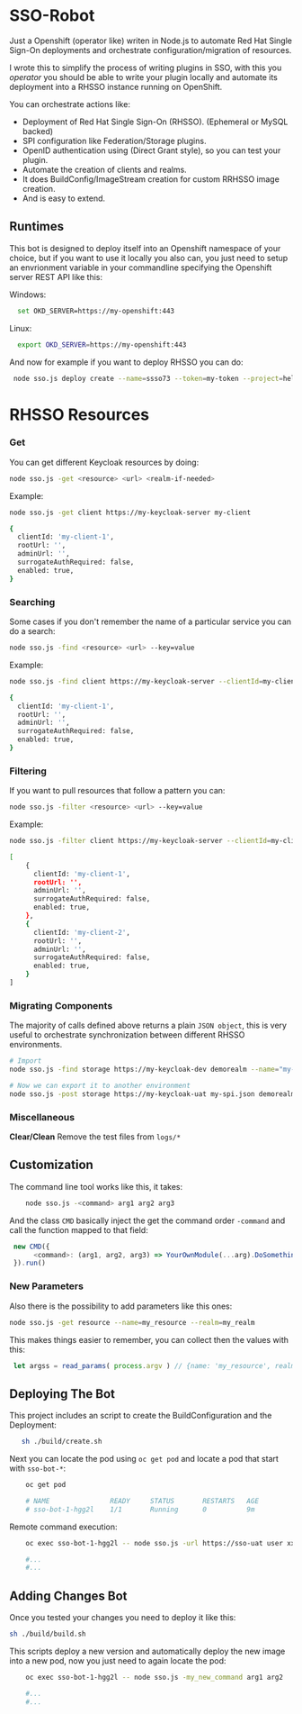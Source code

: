 # SSO-Robot

Just a Openshift (operator like) writen in Node.js to automate Red Hat Single Sign-On deployments and orchestrate configuration/migration of resources.

I wrote this to simplify the process of writing plugins in SSO, with this you *operator* you should be able to write your plugin locally and automate its deployment into a RHSSO instance running on OpenShift. 

You can orchestrate actions like: 

- Deployment of Red Hat Single Sign-On (RHSSO). (Ephemeral or MySQL backed) 
- SPI configuration like Federation/Storage plugins. 
- OpenID authentication using (Direct Grant style), so you can test your plugin. 
- Automate the creation of clients and realms. 
- It does BuildConfig/ImageStream creation for custom RRHSSO image creation. 
- And is easy to extend. 

## Runtimes 

This bot is designed to deploy itself into an Openshift namespace of your choice, but if you want to use it locally you also can, you just need to setup an envrionment variable in your commandline specifying the Openshift server REST API like this: 

Windows: 

```sh
  set OKD_SERVER=https://my-openshift:443
```

Linux: 

```sh
  export OKD_SERVER=https://my-openshift:443
```

And now for example if you want to deploy RHSSO you can do: 

```sh
 node sso.js deploy create --name=ssso73 --token=my-token --project=hello &&
```



# RHSSO Resources

### Get

You can get different Keycloak resources by doing: 

```sh
node sso.js -get <resource> <url> <realm-if-needed>
```

Example:

```sh
node sso.js -get client https://my-keycloak-server my-client

{
  clientId: 'my-client-1',
  rootUrl: '',
  adminUrl: '',
  surrogateAuthRequired: false,
  enabled: true,
}
```

### Searching

Some cases if you don't remember the name of a particular service you can do a search: 

```sh
node sso.js -find <resource> <url> --key=value
```

Example: 

```sh
node sso.js -find client https://my-keycloak-server --clientId=my-client

{
  clientId: 'my-client-1',
  rootUrl: '',
  adminUrl: '',
  surrogateAuthRequired: false,
  enabled: true,
}
```
### Filtering

If you want to pull resources that follow a pattern you can: 

```sh
node sso.js -filter <resource> <url> --key=value
```

Example: 

```sh
node sso.js -filter client https://my-keycloak-server --clientId=my-client

[
    {
      clientId: 'my-client-1',
      rootUrl: '',
      adminUrl: '',
      surrogateAuthRequired: false,
      enabled: true,
    },
    {
      clientId: 'my-client-2',
      rootUrl: '',
      adminUrl: '',
      surrogateAuthRequired: false,
      enabled: true,
    }
]

```


### Migrating Components 

The majority of calls defined above returns a plain ``JSON object``, this is very useful to orchestrate synchronization between different RHSSO environments. 

```sh 
# Import
node sso.js -find storage https://my-keycloak-dev demorealm --name="my-user-federation-spi" > my-spi.json

# Now we can export it to another environment
node sso.js -post storage https://my-keycloak-uat my-spi.json demorealm
```

### Miscellaneous

**Clear/Clean** Remove the test files from ``logs/*``


## Customization

The command line tool works like this, it takes:

```sh
    node sso.js -<command> arg1 arg2 arg3
```

And the class ```CMD``` basically inject the get the command order ``-command`` and call the function mapped to that field: 

```js
 new CMD({
      <command>: (arg1, arg2, arg3) => YourOwnModule(...arg).DoSomething()
 }).run()
```


### New Parameters 

Also there is the possibility to add parameters like this ones: 

```sh
node sso.js -get resource --name=my_resource --realm=my_realm

```

This makes things easier to remember, you can collect then the values with this: 

```js
 let argss = read_params( process.argv ) // {name: 'my_resource', realm='my_realm'}
```

## Deploying The Bot

This project includes an script to create the BuildConfiguration and the Deployment:

```sh
   sh ./build/create.sh    
```

Next you can locate the pod using ``oc get pod`` and locate a pod that start with ``sso-bot-*``: 

```sh
    oc get pod 

    # NAME               READY     STATUS       RESTARTS   AGE
    # sso-bot-1-hgg2l    1/1       Running      0          9m
```

Remote command execution: 

```sh
    oc exec sso-bot-1-hgg2l -- node sso.js -url https://sso-uat user xxyy my_realm

    #...
    #...
```


## Adding Changes Bot

Once you tested your changes you need to deploy it like this: 

```sh
sh ./build/build.sh
```

This scripts deploy a new version and automatically deploy the new image into a new pod, now you just need to again locate the pod: 

```sh
    oc exec sso-bot-1-hgg2l -- node sso.js -my_new_command arg1 arg2

    #...
    #...
```


